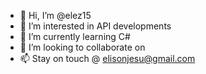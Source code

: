 - 👋 Hi, I’m @elez15
- 👀 I’m interested in API developments
- 🌱 I’m currently learning C#
- 💞️ I’m looking to collaborate on 
- 📫 Stay on touch @ elisonjesu@gmail.com

<!---
elez15/elez15 is a ✨ special ✨ repository because its `README.md` (this file) appears on your GitHub profile.
You can click the Preview link to take a look at your changes.
--->
